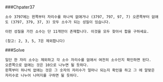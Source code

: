 ###Chpater37

    소수 3797에는 왼쪽부터 자리수를 하나씩 없애거나 (3797, 797, 97, 7) 오른쪽부터 없애도 (3797, 379, 37, 3) 모두 소수가 되는 성질이 있습니다.

    이런 성질을 가진 소수는 단 11개만이 존재합니다. 이것을 모두 찾아서 합을 구하세요.

    (참고: 2, 3, 5, 7은 제외합니다)

###Solve

    일단 한 자리 소수는 제외하고 각 소수 자리수를 없애서 여전히 소수인지 확인하면 된다.
    오른쪽으로 없애는 것은 10으로 나누면 될 듯하다.
    왼쪽부터 하나씩 없애는 것은 그 숫자의 자리수가 얼마나 되는지 확인을 하고 그 에 알맞은 자리수로 나누어 나머지를 구하면 될 듯하다.